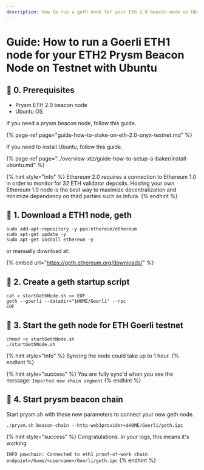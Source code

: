 ```yaml
---
description: How to run a geth node for your Eth 2.0 beacon node on Ubutnu.
---
```


# Guide: How to run a Goerli ETH1 node for your ETH2 Prysm Beacon Node on Testnet with Ubuntu

## 🏁 0. Prerequisites

* Prysm ETH 2.0 beacon node
* Ubuntu OS

If you need a prysm beacon node, follow this guide.

{% page-ref page="guide-how-to-stake-on-eth-2.0-onyx-testnet.md" %}

If you need to install Ubuntu, follow this guide.

{% page-ref page="../overview-xtz/guide-how-to-setup-a-baker/install-ubuntu.md" %}

{% hint style="info" %}
Ethereum 2.0 requires a connection to Ethereum 1.0 in order to monitor for 32 ETH validator deposits. Hosting your own Ethereum 1.0 node is the best way to maximize decentralization and minimize dependency on third parties such as Infura.
{% endhint %}

## 🤖 1. Download a ETH1 node, geth

```text
sudo add-apt-repository -y ppa:ethereum/ethereum
sudo apt-get update -y
sudo apt-get install ethereum -y
```

or manually download at:

{% embed url="https://geth.ethereum.org/downloads/" %}

## 📄 2. Create a geth startup script

```text
cat > startGethNode.sh << EOF 
geth --goerli --datadir="$HOME/Goerli" --rpc
EOF
```

## 🐣 3. Start the geth node for ETH Goerli testnet

```text
chmod +x startGethNode.sh
./startGethNode.sh
```

{% hint style="info" %}
Syncing the node could take up to 1 hour.
{% endhint %}

{% hint style="success" %}
You are fully sync'd when you see the message: `Imported new chain segment`
{% endhint %}

## 🔮 4. Start prysm beacon chain

Start prysm.sh with these new parameters to connect your new geth node.

```text
./prysm.sh beacon-chain --http-web3provider=$HOME/Goerli/geth.ipc
```

{% hint style="success" %}
Congratulations. In your logs, this means it's working

`INFO powchain: Connected to eth1 proof-of-work chain endpoint=/home/<username>/Goerli/geth.ipc`
{% endhint %}


